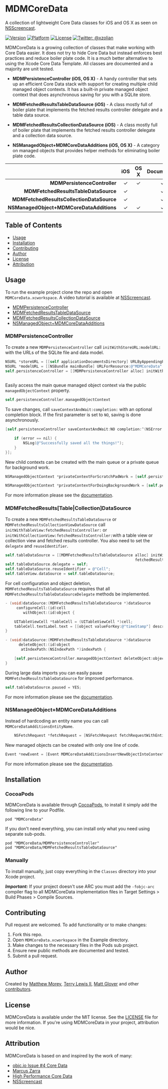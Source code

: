 # MDMCoreData

A collection of lightweight Core Data classes for iOS and OS X as seen on [NSScreencast](http://nsscreencast.com/episodes/109-mdmcoredata).

[![Version](https://cocoapod-badges.herokuapp.com/v/MDMCoreData/badge.png)](http://cocoadocs.org/docsets/MDMCoreData)
[![Platform](https://cocoapod-badges.herokuapp.com/p/MDMCoreData/badge.png)](http://cocoadocs.org/docsets/MDMCoreData)
[![License](http://img.shields.io/badge/license-MIT-green.svg?style=flat)](https://github.com/mmorey/MDMCoreData/blob/master/LICENSE)
[![Twitter: @xzolian](https://img.shields.io/badge/contact-@xzolian-blue.svg?style=flat)](https://twitter.com/xzolian)


MDMCoreData is a growing collection of classes that make working with Core Data easier. It does not try to hide Core Data but instead enforces best practices and reduce boiler plate code. It is a much better alternative to using the Xcode Core Data Template. All classes are documented and a majority are unit tested.

* __MDMPersistenceController (iOS, OS X)__ - A handy controller that sets up an efficient Core Data stack with support for creating multiple child managed object contexts. It has a built-in private managed object context that does asynchronous saving for you with a SQLite store.

* __MDMFetchedResultsTableDataSource (iOS)__ -  A class mostly full of boiler plate that implements the fetched results controller delegate and a table data source.

* __MDMFetchedResultsCollectionDataSource (iOS)__ - A class mostly full of boiler plate that implements the fetched results controller delegate and a collection data source.

* __NSManagedObject+MDMCoreDataAdditions (iOS, OS X)__ - A category on managed objects that provides helper methods for eliminating boiler plate code.

|   | iOS | OS X | Documented | Tested  |
|--:|:-:|:-:|:-:|:-:|
| __MDMPersistenceController__                    | ✓ | ✓ | ✓ | ✓ |
| __MDMFetchedResultsTableDataSource__            | ✓ |   | ✓ |   |
| __MDMFetchedResultsCollectionDataSource__       | ✓ |   | ✓ |   |
| __NSManagedObject+MDMCoreDataAdditions__        | ✓ | ✓ | ✓ |   |

## Table of Contents

* [Usage](https://github.com/mmorey/MDMCoreData#usage)
* [Installation](https://github.com/mmorey/MDMCoreData#installation)
* [Contributing](https://github.com/mmorey/MDMCoreData#contributing)
* [Author](https://github.com/mmorey/MDMCoreData#author)
* [License](https://github.com/mmorey/MDMCoreData#license)
* [Attribution](https://github.com/mmorey/MDMCoreData#attribution)

## Usage

To run the example project clone the repo and open `MDMCoreData.xcworkspace`. A video tutorial is available at [NSScreencast](http://nsscreencast.com/episodes/109-mdmcoredata).

* [MDMPersistenceController](https://github.com/mmorey/MDMCoreData#mdmpersistencecontroller)
* [MDMFetchedResultsTableDataSource](https://github.com/mmorey/MDMCoreData/blob/master/README.md#mdmfetchedresultstablecollectiondatasource)
* [MDMFetchedResultsCollectionDataSource](https://github.com/mmorey/MDMCoreData/blob/master/README.md#mdmfetchedresultstablecollectiondatasource)
* [NSManagedObject+MDMCoreDataAdditions](https://github.com/mmorey/MDMCoreData#nsmanagedobjectmdmcoredataadditions)

### MDMPersistenceController

To create a new `MDMPersistenceController` call `initWithStoreURL:modelURL:` with the URLs of the SQLite file and data model.

```objective-c
NSURL *storeURL = [[self applicationDocumentsDirectory] URLByAppendingPathComponent:@"MDMCoreData.sqlite"];
NSURL *modelURL = [[NSBundle mainBundle] URLForResource:@"MDMCoreData" withExtension:@"momd"];
self.persistenceController = [[MDMPersistenceController alloc] initWithStoreURL:storeURL
                                                                       modelURL:modelURL];
```

Easily access the main queue managed object context via the public `managedObjectContext` property.

```objective-c
self.persistenceController.managedObjectContext
```

To save changes, call `saveContextAndWait:completion:` with an optional completion block. If the first parameter is set to `NO`, saving is done asynchronously.

```objective-c
[self.persistenceController saveContextAndWait:NO completion:^(NSError *error) {

    if (error == nil) {
        NSLog(@"Successfully saved all the things!");
    }
}];
```

New child contexts can be created with the main queue or a private queue for background work.

```objective-c
NSManagedObjectContext *privateContextForScratchPadWork = [self.persistenceController newChildManagedObjectContext];

NSManagedObjectContext *privateContextForDoingBackgroundWork = [self.persistenceController newPrivateChildManagedObjectContext];
```
For more information please see the [documentation](http://cocoadocs.org/docsets/MDMCoreData).

### MDMFetchedResults[Table|Collection]DataSource

To create a new `MDMFetchedResultsTableDataSource` or `MDMFetchedResultsCollectionViewDataSource` call `initWithTableView:fetchedResultsController:` or `initWithCollectionView:fetchedResultsController:`with a table view or collection view and fetched results controller. You also need to set the `delegate` and `reuseIdentifier`.

```objective-c
self.tableDataSource = [[MDMFetchedResultsTableDataSource alloc] initWithTableView:self.tableView
                                                          fetchedResultsController:[self fetchedResultsController]];
self.tableDataSource.delegate = self;
self.tableDataSource.reuseIdentifier = @"Cell";
self.tableView.dataSource = self.tableDataSource;
```

For cell configuration and object deletion, `MDMFetchedResultsTableDataSource` requires that all `MDMFetchedResultsTableDataSourceDelegate` methods be implemented.

```objective-c
- (void)dataSource:(MDMFetchedResultsTableDataSource *)dataSource
     configureCell:(id)cell
        withObject:(id)object {

    UITableViewCell *tableCell = (UITableViewCell *)cell;
    tableCell.textLabel.text = [[object valueForKey:@"timeStamp"] description];
}

- (void)dataSource:(MDMFetchedResultsTableDataSource *)dataSource
      deleteObject:(id)object
       atIndexPath:(NSIndexPath *)indexPath {

    [self.persistenceController.managedObjectContext deleteObject:object];
}
```

During large data imports you can easily pause `MDMFetchedResultsTableDataSource` for improved performance.

```objective-c
self.tableDataSource.paused = YES;
```

For more information please see the [documentation](http://cocoadocs.org/docsets/MDMCoreData).

### NSManagedObject+MDMCoreDataAdditions

Instead of hardcoding an entity name you can call `MDMCoreDataAdditionsEntityName`.

```objective-c
    NSFetchRequest *fetchRequest = [NSFetchRequest fetchRequestWithEntityName:[Event MDMCoreDataAdditionsEntityName]];
```

New managed objects can be created with only one line of code.

```objective-c
Event *newEvent = [Event MDMCoreDataAdditionsInsertNewObjectIntoContext:[self.fetchedResultsController managedObjectContext]];
```

For more information please see the [documentation](http://cocoadocs.org/docsets/MDMCoreData).

## Installation

### CocoaPods

MDMCoreData is available through [CocoaPods](http://cocoapods.org), to install it simply add the following line to your Podfile.

    pod "MDMCoreData"

If you don't need everything, you can install only what you need using separate sub-pods.

    pod "MDMCoreData/MDMPersistenceController"
    pod "MDMCoreData/MDMFetchedResultsTableDataSource"

### Manually

To install manually, just copy everything in the `Classes` directory into your Xcode project.

_**Important:**_ If your project doesn't use ARC you must add the `-fobjc-arc` compiler flag to all MDMCoreData implementation files in Target Settings > Build Phases > Compile Sources.

## Contributing

Pull request are welcomed. To add functionality or to make changes:

1. Fork this repo.
2. Open `MDMCoreData.xcworkspace` in the Example directory.
3. Make changes to the necessary files in the Pods sub project.
4. Ensure new public methods are documented and tested.
5. Submit a pull request.

## Author

Created by [Matthew Morey](http://matthewmorey.com), [Terry Lewis II](http://ifnotapps.com/), [Matt Glover](http://twitter.com/mattglover) and other [contributors](https://github.com/mmorey/MDMCoreData/graphs/contributors).

## License

MDMCoreData is available under the MIT license. See the [LICENSE](https://github.com/mmorey/MDMCoreData/LICENSE) file for more information. If you're using MDMCoreData in your project, attribution would be nice.

## Attribution

MDMCoreData is based on and inspired by the work of many:

* [objc.io Issue #4 Core Data](http://www.objc.io/issue-4/)
* [Marcus Zarra](https://twitter.com/mzarra)
* [High Performance Core Data](http://highperformancecoredata.com/)
* [NSScreencast](http://nsscreencast.com/episodes/109-mdmcoredata)
